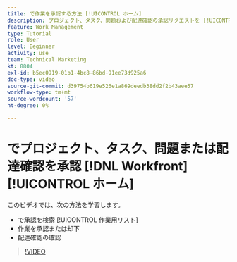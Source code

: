 ```yaml
---
title: で作業を承認する方法 [!UICONTROL ホーム]
description: プロジェクト、タスク、問題および配達確認の承認リクエストを [!UICONTROL 作業用リスト]次に、 [!DNL  Workfront].
feature: Work Management
type: Tutorial
role: User
level: Beginner
activity: use
team: Technical Marketing
kt: 8804
exl-id: b5ec0919-01b1-4bc8-86bd-91ee73d925a6
doc-type: video
source-git-commit: d39754b619e526e1a869deedb38dd2f2b43aee57
workflow-type: tm+mt
source-wordcount: '57'
ht-degree: 0%

---
```


# でプロジェクト、タスク、問題または配達確認を承認 [!DNL Workfront] [!UICONTROL ホーム]

このビデオでは、次の方法を学習します。

* で承認を検索 [!UICONTROL 作業用リスト]
* 作業を承認または却下
* 配達確認の確認

>[!VIDEO](https://video.tv.adobe.com/v/335105/?quality=12)

<!---
learn more URLs
--->
